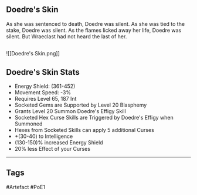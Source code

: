 ## Doedre's Skin
As she was sentenced to death, Doedre was silent.
As she was tied to the stake, Doedre was silent.
As the flames licked away her life, Doedre was silent.
But Wraeclast had not heard the last of her.
##
![[Doedre's Skin.png]]
## Doedre's Skin Stats
- Energy Shield: (361-452)
- Movement Speed: -3%
- Requires Level 65, 187 Int
- Socketed Gems are Supported by Level 20 Blasphemy
- Grants Level 20 Summon Doedre's Effigy Skill
- Socketed Hex Curse Skills are Triggered by Doedre's Effigy when Summoned
- Hexes from Socketed Skills can apply 5 additional Curses
- +(30-40) to Intelligence
- (130-150)% increased Energy Shield
- 20% less Effect of your Curses


---
## Tags
#Artefact
#PoE1